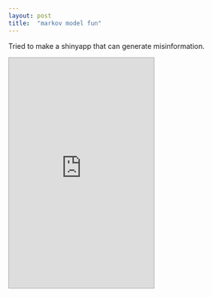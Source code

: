 ```yaml
---
layout: post
title:  "markov model fun"
---
```


Tried to make a shinyapp that can generate misinformation.

<iframe src="https://liqiantay.shinyapps.io/simplemisinfo/" style="border: 1px solid #AAA; width: 290px; height: 460px"></iframe>
